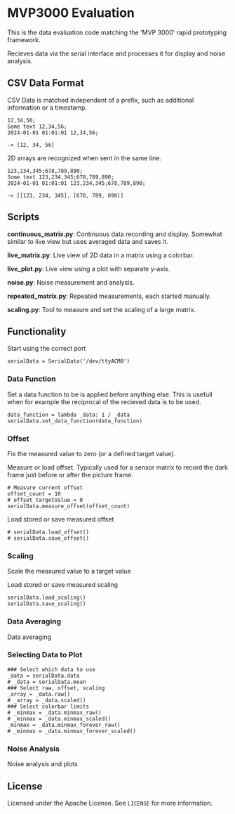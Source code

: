 # MVP3000 Evaluation

This is the data evaluation code matching the 'MVP 3000' rapid prototyping framework. 

Recieves data via the serial interface and processes it for display and noise analysis.


## CSV Data Format

CSV Data is matched independent of a prefix, such as additional information or a timestamp. 

    12,34,56;
    Some text 12,34,56;
    2024-01-01 01:01:01 12,34,56;
    
    -> [12, 34, 56]

2D arrays are recognized when sent in the same line.

    123,234,345;678,789,890;
    Some text 123,234,345;678,789,890;
    2024-01-01 01:01:01 123,234,345;678,789,890;

    -> [[123, 234, 345], [678, 789, 890]]

## Scripts

**continuous_matrix.py**: Continuous data recording and display. Somewhat similar to live view but uses averaged data and saves it.

**live_matrix.py**: Live view of 2D data in a matrix using a colorbar.

**live_plot.py**: Live view using a plot with separate y-axis.

**noise.py**: Noise measurement and analysis.

**repeated_matrix.py**: Repeated measurements, each started manually.

**scaling.py**: Tool to measure and set the scaling of a large matrix.


## Functionality

Start using the correct port

    serialData = SerialData('/dev/ttyACM0')

### Data Function

Set a data function to be is applied before anything else. This is usefull when for example the reciprocal of the recieved data is to be used.

    data_function = lambda _data: 1 / _data
    serialData.set_data_function(data_function)

### Offset

Fix the measured value to zero (or a defined target value).

Measure or load offset. Typically used for a sensor matrix to record the dark frame just before or after the picture frame. 

    # Measure current offset
    offset_count = 10
    # offset_targetValue = 0
    serialData.measure_offset(offset_count)

Load stored or save measured offset

    # serialData.load_offset()
    # serialData.save_offset()

### Scaling

Scale the measured value to a target value

Load stored or save measured scaling

    serialData.load_scaling()
    serialData.save_scaling()

### Data Averaging

Data averaging

### Selecting Data to Plot

    ### Select which data to use
    _data = serialData.data
    # _data = serialData.mean
    ### Select raw, offset, scaling
    _array = _data.raw()
    # _array = _data.scaled()
    ### Select colorbar limits
    # _minmax = _data.minmax_raw()
    # _minmax = _data.minmax_scaled()
    _minmax = _data.minmax_forever_raw()
    # _minmax = _data.minmax_forever_scaled()


### Noise Analysis

Noise analysis and plots


## License

Licensed under the Apache License. See `LICENSE` for more information.

